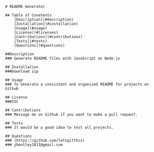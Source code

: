 
    # README-Generator

    ## Table of Conetents
        [Description](#description)
        [Installation](#installation)
        [Usage](#usage)
        [License](#licenses)
        [Contributions](#contributions)
        [Tests](#tests)
        [Questions](#questions)
    
    ##Description
    ### Generate README files with JavaScript on Node.js
    
    ## Installation
    ###Download zip 
    
    ## Usage
    ### To Generate a consistant and organized README for projects on Github

    ## License
    ###ISC

    ## Contributions
    ### Message me on Github if you want to make a pull request.

    ## Tests
    ### It would be a good idea to test all projects.

    ## Questions
    ### (https://github.com/letsgitthis)
    ### jbentley1011@gmail.com

    